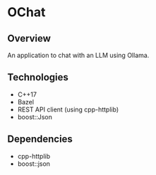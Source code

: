 # OChat 

## Overview
An application to chat with an LLM using Ollama.

## Technologies
* C++17
* Bazel
* REST API client (using cpp-httplib)
* boost::Json


## Dependencies
* cpp-httplib
* boost::json
